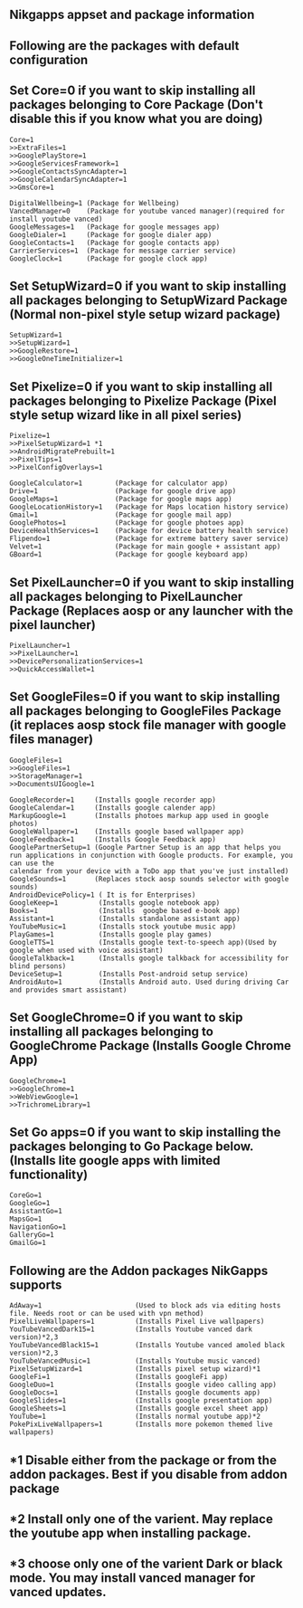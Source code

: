 ## Nikgapps appset and package information
## Following are the packages with default configuration
## Set Core=0 if you want to skip installing all packages belonging to Core Package (Don't disable this if you know what you are doing)

    Core=1 
    >>ExtraFiles=1
    >>GooglePlayStore=1
    >>GoogleServicesFramework=1
    >>GoogleContactsSyncAdapter=1
    >>GoogleCalendarSyncAdapter=1
    >>GmsCore=1

    DigitalWellbeing=1 (Package for Wellbeing)
    VancedManager=0    (Package for youtube vanced manager)(required for install youtube vanced)
    GoogleMessages=1   (Package for google messages app)
    GoogleDialer=1	   (Package for google dialer app)
    GoogleContacts=1   (Package for google contacts app)
    CarrierServices=1  (Package for message carrier service)
    GoogleClock=1      (Package for google clock app)

## Set SetupWizard=0 if you want to skip installing all packages belonging to SetupWizard Package (Normal non-pixel style setup wizard package)   
    SetupWizard=1  
    >>SetupWizard=1
    >>GoogleRestore=1
    >>GoogleOneTimeInitializer=1


## Set Pixelize=0 if you want to skip installing all packages belonging to Pixelize Package (Pixel style setup wizard like in all pixel series)
    Pixelize=1   
    >>PixelSetupWizard=1 *1
    >>AndroidMigratePrebuilt=1
    >>PixelTips=1
    >>PixelConfigOverlays=1
    
    GoogleCalculator=1        (Package for calculator app)
    Drive=1			          (Package for google drive app)
    GoogleMaps=1		      (Package for google maps app)
    GoogleLocationHistory=1   (Package for Maps location history service)
    Gmail=1                   (Package for google mail app)
    GooglePhotos=1		      (Package for google photoes app)
    DeviceHealthServices=1	  (Package for device battery health service)
    Flipendo=1	 	          (Package for extreme battery saver service)
    Velvet=1	 	          (Package for main google + assistant app)
    GBoard=1		          (Package for google keyboard app)

## Set PixelLauncher=0 if you want to skip installing all packages belonging to PixelLauncher Package  (Replaces aosp or any launcher with the pixel launcher)
    PixelLauncher=1  
    >>PixelLauncher=1
    >>DevicePersonalizationServices=1
    >>QuickAccessWallet=1


## Set GoogleFiles=0 if you want to skip installing all packages belonging to GoogleFiles Package  (it replaces aosp stock file manager with google files manager)
    GoogleFiles=1
    >>GoogleFiles=1
    >>StorageManager=1
    >>DocumentsUIGoogle=1
    
    GoogleRecorder=1     (Installs google recorder app)
    GoogleCalendar=1     (Installs google calender app)
    MarkupGoogle=1       (Installs photoes markup app used in google photos)
    GoogleWallpaper=1    (Installs google based wallpaper app)
    GoogleFeedback=1     (Installs Google Feedback app)
    GooglePartnerSetup=1 (Google Partner Setup is an app that helps you run applications in conjunction with Google products. For example, you can use the
    calendar from your device with a ToDo app that you've just installed)
    GoogleSounds=1       (Replaces stock aosp sounds selector with google sounds)
    AndroidDevicePolicy=1 ( It is for Enterprises)
    GoogleKeep=1          (Installs google notebook app)
    Books=1               (Installs  googbe based e-book app)
    Assistant=1           (Installs standalone assistant app)
    YouTubeMusic=1        (Installs stock youtube music app)
    PlayGames=1           (Installs google play games)
    GoogleTTS=1           (Installs google text-to-speech app)(Used by google when used with voice assistant) 
    GoogleTalkback=1      (Installs google talkback for accessibility for blind persons)
    DeviceSetup=1         (Installs Post-android setup service)
    AndroidAuto=1         (Installs Android auto. Used during driving Car and provides smart assistant)

## Set GoogleChrome=0 if you want to skip installing all packages belonging to GoogleChrome Package (Installs Google Chrome App)
    GoogleChrome=1
    >>GoogleChrome=1
    >>WebViewGoogle=1
    >>TrichromeLibrary=1

## Set Go apps=0 if you want to skip installing the packages belonging to Go Package below. (Installs lite google apps with limited functionality)
    CoreGo=1
    GoogleGo=1
    AssistantGo=1
    MapsGo=1
    NavigationGo=1
    GalleryGo=1
    GmailGo=1

## Following are the Addon packages NikGapps supports
    AdAway=1                       (Used to block ads via editing hosts file. Needs root or can be used with vpn method)
    PixelLiveWallpapers=1		   (Installs Pixel Live wallpapers)
    YouTubeVancedDark15=1		   (Installs Youtube vanced dark version)*2,3
    YouTubeVancedBlack15=1         (Installs Youtube vanced amoled black version)*2,3
    YouTubeVancedMusic=1           (Installs Youtube music vanced)
    PixelSetupWizard=1		       (Installs pixel setup wizard)*1
    GoogleFi=1                     (Installs googleFi app)
    GoogleDuo=1	 		           (Installs google video calling app)
    GoogleDocs=1			       (Installs google documents app)
    GoogleSlides=1			       (Installs google presentation app)
    GoogleSheets=1			       (Installs google excel sheet app)
    YouTube=1			           (Installs normal youtube app)*2
    PokePixLiveWallpapers=1        (Installs more pokemon themed live wallpapers)





## *1 Disable either from the package or from the addon packages. Best if you disable from addon package
## *2 Install only one of the varient. May replace the youtube app when installing package.
## *3 choose only one of the varient Dark or black mode. You may install vanced manager for vanced updates.
